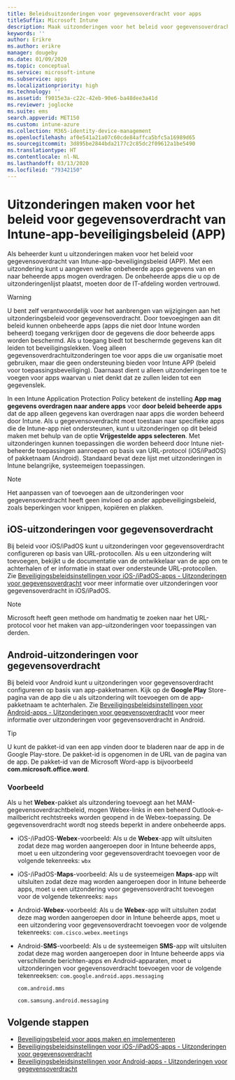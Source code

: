 ```yaml
---
title: Beleidsuitzonderingen voor gegevensoverdracht voor apps
titleSuffix: Microsoft Intune
description: Maak uitzonderingen voor het beleid voor gegevensoverdracht van Intune-app-beveiligingsbeleid (APP).
keywords: ''
author: Erikre
ms.author: erikre
manager: dougeby
ms.date: 01/09/2020
ms.topic: conceptual
ms.service: microsoft-intune
ms.subservice: apps
ms.localizationpriority: high
ms.technology: ''
ms.assetid: f9015e3a-c22c-42eb-90e6-ba48dee3a41d
ms.reviewer: joglocke
ms.suite: ems
search.appverid: MET150
ms.custom: intune-azure
ms.collection: M365-identity-device-management
ms.openlocfilehash: af0e541a21a07c60cde84affca5bfc5a16989d65
ms.sourcegitcommit: 3d895be2844bda2177c2c85dc2f09612a1be5490
ms.translationtype: HT
ms.contentlocale: nl-NL
ms.lasthandoff: 03/13/2020
ms.locfileid: "79342150"
---
```

# <a name="how-to-create-exceptions-to-the-intune-app-protection-policy-app-data-transfer-policy"></a>Uitzonderingen maken voor het beleid voor gegevensoverdracht van Intune-app-beveiligingsbeleid (APP)

Als beheerder kunt u uitzonderingen maken voor het beleid voor gegevensoverdracht van Intune-app-beveiligingsbeleid (APP). Met een uitzondering kunt u aangeven welke onbeheerde apps gegevens van en naar beheerde apps mogen overdragen. De onbeheerde apps die u op de uitzonderingenlijst plaatst, moeten door de IT-afdeling worden vertrouwd. 

>[!WARNING] 
> U bent zelf verantwoordelijk voor het aanbrengen van wijzigingen aan het uitzonderingsbeleid voor gegevensoverdracht. Door toevoegingen aan dit beleid kunnen onbeheerde apps (apps die niet door Intune worden beheerd) toegang verkrijgen door de gegevens die door beheerde apps worden beschermd. Als u toegang biedt tot beschermde gegevens kan dit leiden tot beveiligingslekken. Voeg alleen gegevensoverdrachtuitzonderingen toe voor apps die uw organisatie moet gebruiken, maar die geen ondersteuning bieden voor Intune APP (beleid voor toepassingsbeveiliging). Daarnaast dient u alleen uitzonderingen toe te voegen voor apps waarvan u niet denkt dat ze zullen leiden tot een gegevenslek.

In een Intune Application Protection Policy betekent de instelling **App mag gegevens overdragen naar andere apps** voor **door beleid beheerde apps** dat de app alleen gegevens kan overdragen naar apps die worden beheerd door Intune. Als u gegevensoverdracht moet toestaan naar specifieke apps die de Intune-app niet ondersteunen, kunt u uitzonderingen op dit beleid maken met behulp van de optie **Vrijgestelde apps selecteren**. Met uitzonderingen kunnen toepassingen die worden beheerd door Intune niet-beheerde toepassingen aanroepen op basis van URL-protocol (iOS/iPadOS) of pakketnaam (Android). Standaard bevat deze lijst met uitzonderingen in Intune belangrijke, systeemeigen toepassingen. 

> [!NOTE]
> Het aanpassen van of toevoegen aan de uitzonderingen voor gegevensoverdracht heeft geen invloed op ander appbeveiligingsbeleid, zoals beperkingen voor knippen, kopiëren en plakken. 

## <a name="ios-data-transfer-exceptions"></a>iOS-uitzonderingen voor gegevensoverdracht
Bij beleid voor iOS/iPadOS kunt u uitzonderingen voor gegevensoverdracht configureren op basis van URL-protocollen. Als u een uitzondering wilt toevoegen, bekijkt u de documentatie van de ontwikkelaar van de app om te achterhalen of er informatie in staat over ondersteunde URL-protocollen. Zie [Beveiligingsbeleidsinstellingen voor iOS-/iPadOS-apps - Uitzonderingen voor gegevensoverdracht](app-protection-policy-settings-ios.md#data-transfer-exemptions) voor meer informatie over uitzonderingen voor gegevensoverdracht in iOS/iPadOS.

> [!NOTE]
> Microsoft heeft geen methode om handmatig te zoeken naar het URL-protocol voor het maken van app-uitzonderingen voor toepassingen van derden. 

## <a name="android-data-transfer-exceptions"></a>Android-uitzonderingen voor gegevensoverdracht
Bij beleid voor Android kunt u uitzonderingen voor gegevensoverdracht configureren op basis van app-pakketnamen. Kijk op de **Google Play** Store-pagina van de app die u als uitzondering wilt toevoegen om de app-pakketnaam te achterhalen. Zie [Beveiligingsbeleidsinstellingen voor Android-apps - Uitzonderingen voor gegevensoverdracht](app-protection-policy-settings-android.md#data-transfer-exemptions) voor meer informatie over uitzonderingen voor gegevensoverdracht in Android.


>[!TIP]
> U kunt de pakket-id van een app vinden door te bladeren naar de app in de Google Play-store. De pakket-id is opgenomen in de URL van de pagina van de app. De pakket-id van de Microsoft Word-app is bijvoorbeeld **com.microsoft.office.word**.

### <a name="example"></a>Voorbeeld
Als u het **Webex**-pakket als uitzondering toevoegt aan het MAM-gegevensoverdrachtbeleid, mogen Webex-links in een beheerd Outlook-e-mailbericht rechtstreeks worden geopend in de Webex-toepassing. De gegevensoverdracht wordt nog steeds beperkt in andere onbeheerde apps.

- iOS-/iPadOS-**Webex**-voorbeeld:   Als u de **Webex**-app wilt uitsluiten zodat deze mag worden aangeroepen door in Intune beheerde apps, moet u een uitzondering voor gegevensoverdracht toevoegen voor de volgende tekenreeks: <code>wbx</code>
    
- iOS-/iPadOS-**Maps**-voorbeeld:   Als u de systeemeigen **Maps**-app wilt uitsluiten zodat deze mag worden aangeroepen door in Intune beheerde apps, moet u een uitzondering voor gegevensoverdracht toevoegen voor de volgende tekenreeks: <code>maps</code>

- Android-**Webex**-voorbeeld:   Als u de **Webex**-app wilt uitsluiten zodat deze mag worden aangeroepen door in Intune beheerde apps, moet u een uitzondering voor gegevensoverdracht toevoegen voor de volgende tekenreeks: <code>com.cisco.webex.meetings</code>
    
- Android-**SMS**-voorbeeld:   Als u de systeemeigen **SMS**-app wilt uitsluiten zodat deze mag worden aangeroepen door in Intune beheerde apps via verschillende berichten-apps en Android-apparaten, moet u uitzonderingen voor gegevensoverdracht toevoegen voor de volgende tekenreeksen: 
    <code>com.google.android.apps.messaging</code>
    
    <code>com.android.mms</code>
    
    <code>com.samsung.android.messaging</code>

## <a name="next-steps"></a>Volgende stappen

- [Beveiligingsbeleid voor apps maken en implementeren](app-protection-policies.md)
- [Beveiligingsbeleidsinstellingen voor iOS-/iPadOS-apps - Uitzonderingen voor gegevensoverdracht](app-protection-policy-settings-ios.md#data-transfer-exemptions)
- [Beveiligingsbeleidsinstellingen voor Android-apps - Uitzonderingen voor gegevensoverdracht](app-protection-policy-settings-android.md#data-transfer-exemptions)
